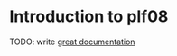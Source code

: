 # Introduction to plf08

TODO: write [great documentation](http://jacobian.org/writing/what-to-write/)
